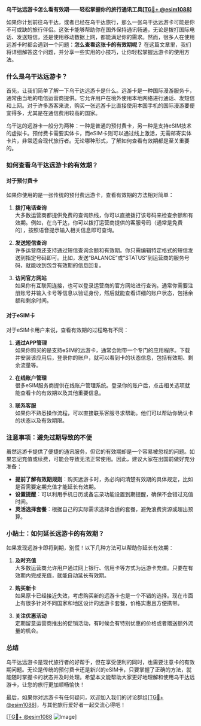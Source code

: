 **乌干达远游卡怎么看有效期——轻松掌握你的旅行通讯工具[[TG💪+ @esim1088](https://t.me/s/esim1088)]**

如果你计划前往乌干达，或者已经在乌干达旅行，那么一张乌干达远游卡可能是你不可或缺的旅行伴侣。这张卡能够帮助你在国外保持通讯畅通，无论是拨打国际电话、发送短信，还是使用移动数据上网，都能满足你的需求。然而，很多人在使用远游卡时都会遇到一个问题：**怎么查看这张卡的有效期呢？** 在这篇文章里，我们将详细解答这个问题，并分享一些实用的小技巧，让你轻松掌握远游卡的使用方法。

### 什么是乌干达远游卡？

首先，让我们简单了解一下乌干达远游卡是什么。远游卡是一种国际漫游服务卡，通常由当地的电信运营商提供。它允许用户在境外使用本地网络进行通话、发短信和上网。对于许多游客来说，购买一张远游卡比直接使用本国手机的国际漫游要便宜得多，尤其是在通信费用较高的国家。

乌干达的远游卡一般分为两种：一种是普通的预付费卡，另一种是支持eSIM技术的虚拟卡。预付费卡需要实体卡，而eSIM卡则可以通过线上激活，无需邮寄实体卡片，非常适合现代旅行者。无论哪种形式，了解如何查看有效期都是至关重要的。

### 如何查看乌干达远游卡的有效期？

#### 对于预付费卡

如果你使用的是一张传统的预付费远游卡，查看有效期的方法相对简单：

1. **拨打电话查询**  
   大多数运营商都提供免费的查询热线，你可以直接拨打该号码来检查余额和有效期。例如，在乌干达，你可以拨打运营商提供的客服号码（通常是免费的），按照语音提示输入相关信息即可查询。

2. **发送短信查询**  
   许多运营商还支持通过短信查询余额和有效期。你只需编辑特定格式的短信发送到指定号码即可。比如，发送“BALANCE”或“STATUS”到运营商的服务号码，就能收到包含有效期的信息回复。

3. **访问官方网站**  
   如果你有互联网连接，也可以登录运营商的官方网站进行查询。通常你需要注册账号并输入卡号等信息以验证身份，然后就能查看详细的账户状态，包括余额和剩余时间。

#### 对于eSIM卡

对于eSIM卡用户来说，查看有效期的过程略有不同：

1. **通过APP管理**  
   如果你购买的是支持eSIM的远游卡，通常会附带一个专门的应用程序。下载并安装该应用后，登录你的账户，就可以看到卡的状态信息，包括有效期、剩余流量等。

2. **在线账户管理**  
   很多eSIM服务商提供在线账户管理系统。登录你的账户后，点击相关选项就能查看卡的有效期以及其他重要信息。

3. **联系客服**  
   如果你不熟悉操作流程，可以直接联系客服寻求帮助。他们可以帮助你确认卡的状态以及有效期限。

### 注意事项：避免过期导致的不便

虽然远游卡提供了便捷的通讯服务，但它的有效期却是一个容易被忽视的问题。如果忘记充值或续费，可能会导致无法正常使用。因此，建议大家在出国前做好充分准备：

- **提前了解有效期规则**：购买远游卡时，务必询问清楚有效期的具体规定，比如是否需要定期充值才能延长有效期。
- **设置提醒**：可以利用手机日历或备忘录功能设置到期提醒，确保不会错过充值时间。
- **灵活选择套餐**：根据自己的实际需求选择合适的套餐，避免浪费资源或超出预算。

### 小贴士：如何延长远游卡的有效期？

如果发现远游卡即将到期，别慌！以下几种方法可以帮助你延长有效期：

1. **及时充值**  
   大多数运营商允许用户通过网上银行、信用卡等方式为远游卡充值。只要在有效期内完成充值，就能自动延长有效期。

2. **购买新卡**  
   如果原卡已经接近失效，考虑购买新的远游卡也是一个不错的选择。现在市面上有很多针对不同国家和地区设计的远游卡套餐，价格实惠且方便携带。

3. **关注优惠活动**  
   定期留意运营商推出的促销活动，有时候会有特别优惠的价格或者赠送额外流量的机会。

### 总结

乌干达远游卡是现代旅行者的好帮手，但在享受便利的同时，也需要注意卡的有效期问题。无论是传统的预付费卡还是新兴的eSIM卡，只要掌握了正确的方法，就能随时掌握卡的状态并及时处理。希望本文能帮助大家更好地理解和使用乌干达远游卡，让您的旅行更加顺畅愉快！

最后，如果你对远游卡有任何疑问，欢迎加入我们的讨论群组[[TG💪+ @esim1088](https://t.me/s/esim1088)]，与其他旅行爱好者一起交流心得吧！

[[TG💪+ @esim1088](https://t.me/s/esim1088) ![Image](https://i.postimg.cc/4NQfJmqS/Snipaste-2025-05-13-00-14-12.png)]
